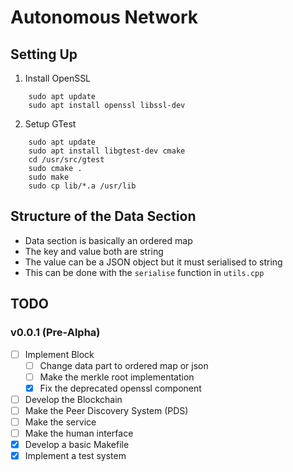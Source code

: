 # Autonomous Network

## Setting Up

1. Install OpenSSL

```shell
    sudo apt update
    sudo apt install openssl libssl-dev
```

2. Setup GTest

```shell
    sudo apt update
    sudo apt install libgtest-dev cmake
    cd /usr/src/gtest
    sudo cmake .
    sudo make
    sudo cp lib/*.a /usr/lib
```

## Structure of the Data Section

- Data section is basically an ordered map
- The key and value both are string
- The value can be a JSON object but it must serialised to string
- This can be done with the `serialise` function in `utils.cpp`

## TODO

### v0.0.1 (Pre-Alpha)

- [ ] Implement Block
    - [ ] Change data part to ordered map or json
    - [ ] Make the merkle root implementation
    - [x] Fix the deprecated openssl component
- [ ] Develop the Blockchain
- [ ] Make the Peer Discovery System (PDS)
- [ ] Make the service
- [ ] Make the human interface
- [x] Develop a basic Makefile
- [x] Implement a test system
